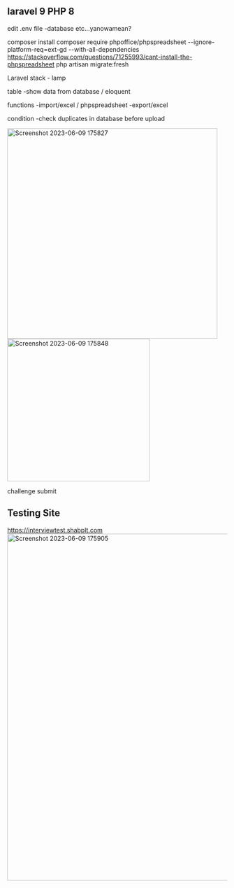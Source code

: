 ## laravel 9 PHP 8 

edit .env file
-database etc...yanowamean?


composer install
composer require phpoffice/phpspreadsheet --ignore-platform-req=ext-gd  --with-all-dependencies
https://stackoverflow.com/questions/71255993/cant-install-the-phpspreadsheet
php artisan migrate:fresh


Laravel
stack - lamp

table
-show data from database / eloquent

functions
-import/excel / phpspreadsheet
-export/excel

condition
-check duplicates in database before upload 


<img width="481" alt="Screenshot 2023-06-09 175827" src="https://github.com/Leragas/ivtest/assets/70728167/93102acf-029f-4848-bf3d-42808a46a519">





<img width="326" alt="Screenshot 2023-06-09 175848" src="https://github.com/Leragas/ivtest/assets/70728167/63fa6757-460e-473c-a8fc-899b36798948">

challenge submit
## Testing Site

https://interviewtest.shabplt.com
<img width="793" alt="Screenshot 2023-06-09 175905" src="https://github.com/Leragas/ivtest/assets/70728167/d356ab30-4c6a-48e6-93b4-b4a55fccadf6">

